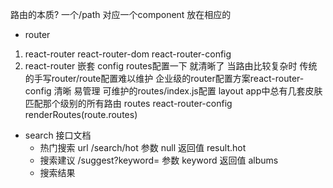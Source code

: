 路由的本质?
一个/path 对应一个component 放在相应的<Route />

- router
1. react-router react-router-dom react-router-config
2. react-router 嵌套
    config routes配置一下 就清晰了
当路由比较复杂时 传统的手写router/route配置难以维护 
企业级的router配置方案react-router-config 清晰 易管理 可维护的routes/index.js配置
layout app中总有几套皮肤 匹配那个级别的所有路由
routes react-router-config renderRoutes(route.routes)


- search
    接口文档
    - 热门搜索
    url /search/hot
    参数 null
    返回值 result.hot
    - 搜索建议
    /suggest?keyword=
    参数 keyword
    返回值 albums
    - 搜索结果
    